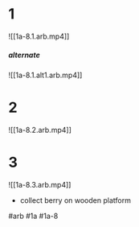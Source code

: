 

# 1
![[1a-8.1.arb.mp4]]

##### alternate
![[1a-8.1.alt1.arb.mp4]]

# 2
![[1a-8.2.arb.mp4]]

# 3
![[1a-8.3.arb.mp4]]
- collect berry on wooden platform


#arb #1a #1a-8